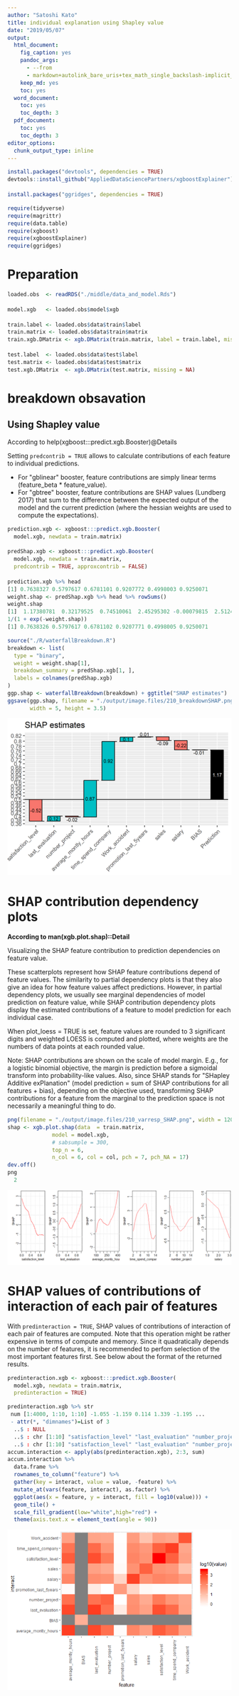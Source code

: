 ```yaml
---
author: "Satoshi Kato"
title: individual explanation using Shapley value
date: "2019/05/07"
output:
  html_document:
    fig_caption: yes
    pandoc_args:
      - --from
      - markdown+autolink_bare_uris+tex_math_single_backslash-implicit_figures
    keep_md: yes
    toc: yes
  word_document:
    toc: yes
    toc_depth: 3
  pdf_document:
    toc: yes
    toc_depth: 3
editor_options: 
  chunk_output_type: inline
---
```





```r
install.packages("devtools", dependencies = TRUE)
devtools::install_github("AppliedDataSciencePartners/xgboostExplainer")

install.packages("ggridges", dependencies = TRUE)

```


```r
require(tidyverse)
require(magrittr)
require(data.table)
require(xgboost)
require(xgboostExplainer)
require(ggridges)

```

# Preparation 


```r
loaded.obs  <- readRDS("./middle/data_and_model.Rds")

model.xgb   <- loaded.obs$model$xgb 

train.label <- loaded.obs$data$train$label
train.matrix <- loaded.obs$data$train$matrix
train.xgb.DMatrix <- xgb.DMatrix(train.matrix, label = train.label, missing = NA)

test.label  <- loaded.obs$data$test$label
test.matrix <- loaded.obs$data$test$matrix
test.xgb.DMatrix  <- xgb.DMatrix(test.matrix, missing = NA)
```

# breakdown obsavation

## Using Shapley value

According to help(xgboost:::predict.xgb.Booster)@Details

Setting `predcontrib = TRUE` allows to calculate contributions of each feature to individual predictions. 

*  For "gblinear" booster, feature contributions are simply linear terms (feature_beta * feature_value). 
*  For "gbtree" booster, feature contributions are SHAP values (Lundberg 2017) that sum to the difference between the expected output of the model and the current prediction (where the hessian weights are used to compute the expectations). 


```r
prediction.xgb <- xgboost:::predict.xgb.Booster(
  model.xgb, newdata = train.matrix)

predShap.xgb <- xgboost:::predict.xgb.Booster(
  model.xgb, newdata = train.matrix, 
  predcontrib = TRUE, approxcontrib = FALSE)

prediction.xgb %>% head
[1] 0.7638327 0.5797617 0.6781101 0.9207772 0.4998003 0.9250071
weight.shap <- predShap.xgb %>% head %>% rowSums()
weight.shap
[1]  1.17380781  0.32179525  0.74510061  2.45295302 -0.00079815  2.51240769
1/(1 + exp(-weight.shap))
[1] 0.7638326 0.5797617 0.6781102 0.9207771 0.4998005 0.9250071
```


```r
source("./R/waterfallBreakdown.R")
breakdown <- list(
  type = "binary",
  weight = weight.shap[1],
  breakdown_summary = predShap.xgb[1, ],
  labels = colnames(predShap.xgb)
)
ggp.shap <- waterfallBreakdown(breakdown) + ggtitle("SHAP estimates")
ggsave(ggp.shap, filename = "./output/image.files/210_breakdownSHAP.png",
       width = 5, height = 3.5)
```

![](output/image.files/210_breakdownSHAP.png)

# SHAP contribution dependency plots

**According to man(xgb.plot.shap)::Detail**

Visualizing the SHAP feature contribution to prediction dependencies on feature value.

These scatterplots represent how SHAP feature contributions depend of feature values. The similarity to partial dependency plots is that they also give an idea for how feature values affect predictions. However, in partial dependency plots, we usually see marginal dependencies of model prediction on feature value, while SHAP contribution dependency plots display the estimated contributions of a feature to model prediction for each individual case.

When plot_loess = TRUE is set, feature values are rounded to 3 significant digits and weighted LOESS is computed and plotted, where weights are the numbers of data points at each rounded value.

Note: SHAP contributions are shown on the scale of model margin. E.g., for a logistic binomial objective, the margin is prediction before a sigmoidal transform into probability-like values. Also, since SHAP stands for "SHapley Additive exPlanation" (model prediction = sum of SHAP contributions for all features + bias), depending on the objective used, transforming SHAP contributions for a feature from the marginal to the prediction space is not necessarily a meaningful thing to do.


```r
png(filename = "./output/image.files/210_varresp_SHAP.png", width = 1200, height = 400, pointsize = 24)
shap <- xgb.plot.shap(data  = train.matrix,
              model = model.xgb, 
              # sabsumple = 300,
              top_n = 6,
              n_col = 6, col = col, pch = 7, pch_NA = 17)
dev.off()
png 
  2 
```

![SHAP  contribution dependency plots](./output/image.files/210_varresp_SHAP.png)


# SHAP values of contributions of interaction of each pair of features 

With `predinteraction = TRUE`, SHAP values of contributions of interaction of each pair of features are computed. Note that this operation might be rather expensive in terms of compute and memory. Since it quadratically depends on the number of features, it is recommended to perfom selection of the most important features first. See below about the format of the returned results.




```r
predinteraction.xgb <- xgboost:::predict.xgb.Booster(
  model.xgb, newdata = train.matrix, 
  predinteraction = TRUE)
```

```r
predinteraction.xgb %>% str
 num [1:4000, 1:10, 1:10] -1.055 -1.159 0.114 1.339 -1.195 ...
 - attr(*, "dimnames")=List of 3
  ..$ : NULL
  ..$ : chr [1:10] "satisfaction_level" "last_evaluation" "number_project" "average_montly_hours" ...
  ..$ : chr [1:10] "satisfaction_level" "last_evaluation" "number_project" "average_montly_hours" ...
accum.interaction <- apply(abs(predinteraction.xgb), 2:3, sum)
accum.interaction %>% 
  data.frame %>% 
  rownames_to_column("feature") %>% 
  gather(key = interact, value = value, -feature) %>% 
  mutate_at(vars(feature, interact), as.factor) %>% 
  ggplot(aes(x = feature, y = interact, fill = log10(value))) +
  geom_tile() +
  scale_fill_gradient(low="white",high="red") +
  theme(axis.text.x = element_text(angle = 90))
```

![](210_Sensitivity_analysis_using_SHAPley_value_files/figure-html/unnamed-chunk-5-1.png)<!-- -->


